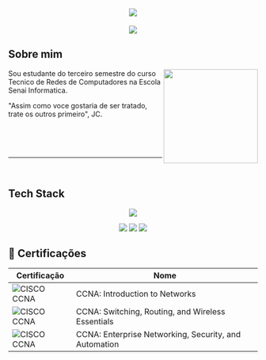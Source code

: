 <h1 align="center">
  <img src="https://capsule-render.vercel.app/api?type=rounded&height=200&color=00FFFF&text=Vitor%20Luis">
</h1>

<p align="center">
   <img src="https://readme-typing-svg.herokuapp.com?font=Fira+Code&duration=6000&pause=2000&color=00FFFF&center=true&vCenter=true&width=435&lines=Infra-estrutura+%7C+Monitoramento">
</p>

## Sobre mim

<img align="right" height="190" src="https://cdn.pixabay.com/animation/2024/07/07/06/32/06-32-28-251_512.gif">

Sou estudante do terceiro semestre do curso Tecnico de Redes de Computadores na Escola Senai Informatica.

"Assim como voce gostaria de ser tratado, trate os outros primeiro", JC.

<br>
<br>
<br>

---

<br>

## Tech Stack

<p align="center">
   <img src="https://skillicons.dev/icons?i=linux,windows,aws,arduino,azure,grafana,nginx,powershell,ubuntu,visualstudio,mint,pr">
<p/>

<p align="center">
   <img src="https://img.shields.io/badge/Ubuntu-E95420?logo=ubuntu&logoColor=white">
   <img src="https://img.shields.io/badge/Linux%20Mint-87CF3E?logo=linuxmint&logoColor=fff">
   <img src="https://img.shields.io/badge/Audacity-0000CC?logo=audacity&logoColor=white">
<p/>




## 🏅 Certificações

| Certificação | Nome |
| --- | --- |
| ![CISCO CCNA](https://img.shields.io/badge/CCNA%3A%20INTRODUCTION%20TO%20NETWORKS-t?logo=cisco) | CCNA: Introduction to Networks |
| ![CISCO CCNA](https://img.shields.io/badge/CCNA%3A%20SWICHING%2C%20ROUING%2C%20AND%20WIRELESS%20ESSENTIALS-t?logo=cisco) | CCNA: Switching, Routing, and Wireless Essentials |
| ![CISCO CCNA](https://img.shields.io/badge/CCNA%3A%20ENTERPRISE%20NETWORKING%2C%20SECURITY%2C%20AND%20AUTOMATION-t?logo=cisco) | CCNA: Enterprise Networking, Security, and Automation |
